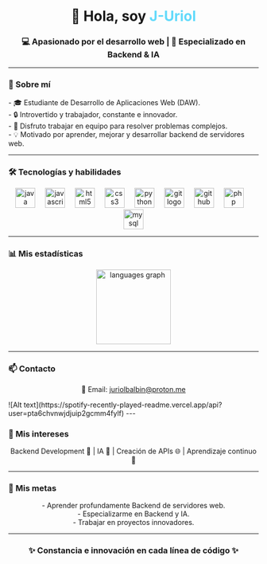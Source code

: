 <h1 align="center">👋 Hola, soy <span style="color:#61dafb;">J-Uriol</span></h1>
<h3 align="center">💻 Apasionado por el desarrollo web | 🚀 Especializado en Backend & IA</h3>

---

### 🌟 Sobre mí  
<p align="left">
- 🎓 Estudiante de Desarrollo de Aplicaciones Web (DAW).<br>
- 🔒 Introvertido y trabajador, constante e innovador.<br>
- 🤝 Disfruto trabajar en equipo para resolver problemas complejos.<br>
- 💡 Motivado por aprender, mejorar y desarrollar backend de servidores web.<br>
</p>

---

### 🛠 Tecnologías y habilidades
<div align="center">
  <img src="https://cdn.jsdelivr.net/gh/devicons/devicon/icons/java/java-original.svg" height="40" alt="java logo" />
  <img width="12" />
  <img src="https://cdn.jsdelivr.net/gh/devicons/devicon/icons/javascript/javascript-original.svg" height="40" alt="javascript logo" />
  <img width="12" />
  <img src="https://cdn.jsdelivr.net/gh/devicons/devicon/icons/html5/html5-original.svg" height="40" alt="html5 logo" />
  <img width="12" />
  <img src="https://cdn.jsdelivr.net/gh/devicons/devicon/icons/css3/css3-original.svg" height="40" alt="css3 logo" />
  <img width="12" />
  <img src="https://cdn.jsdelivr.net/gh/devicons/devicon/icons/python/python-original.svg" height="40" alt="python logo" />
  <img width="12" />
  <img src="https://cdn.jsdelivr.net/gh/devicons/devicon/icons/git/git-original.svg" height="40" alt="git logo" />
  <img width="12" />
  <img src="https://cdn.jsdelivr.net/gh/devicons/devicon/icons/github/github-original.svg" height="40" alt="github logo" />
  <img width="12" />
  <img src="https://cdn.jsdelivr.net/gh/devicons/devicon/icons/php/php-original.svg" height="40" alt="php logo" />
  <img width="12" />
  <img src="https://cdn.jsdelivr.net/gh/devicons/devicon/icons/mysql/mysql-original.svg" height="40" alt="mysql logo" />
</div>

---

### 📊 Mis estadísticas  
<div align="center">
  <img src="https://github-readme-stats.vercel.app/api/top-langs?username=J-URiol&locale=en&hide_title=false&layout=compact&card_width=320&langs_count=5&theme=dark&hide_border=false&order=2" height="150" alt="languages graph" />
</div>

---

### 📫 Contacto  
<p align="center">
📧 Email: <a href="mailto:juriolbalbin@proton.me">juriolbalbin@proton.me</a>
</p>
![Alt text](https://spotify-recently-played-readme.vercel.app/api?user=pta6chvnwjdjuip2gcmm4fylf)
---

### 💬 Mis intereses  
<p align="center">
Backend Development 🔧 | IA 🤖 | Creación de APIs 🌐 | Aprendizaje continuo 🚀
</p>

---

### 🎯 Mis metas  
<p align="center">
- Aprender profundamente Backend de servidores web.<br>
- Especializarme en Backend y IA.<br>
- Trabajar en proyectos innovadores.<br>
</p>

---

<h3 align="center">✨ Constancia e innovación en cada línea de código ✨</h3>
